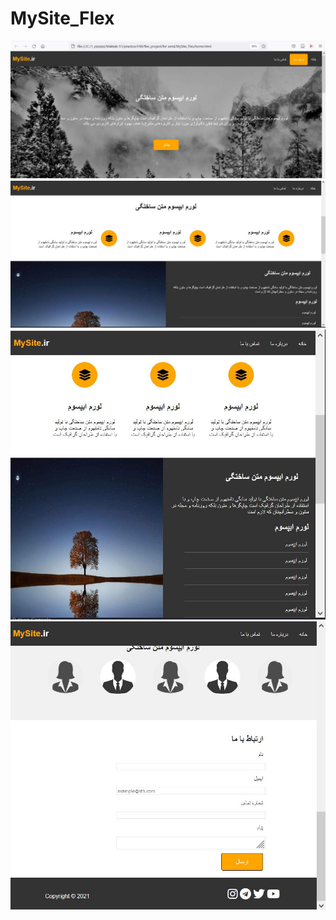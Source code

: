 # MySite_Flex

![todo app homepage](medias/1.JPG "Title Text")
![todo app homepage](medias/2.JPG "Title Text")
![todo app homepage](medias/3.JPG "Title Text")
![todo app homepage](medias/4.JPG "Title Text")